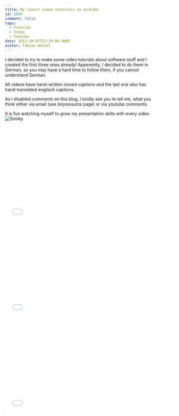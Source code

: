 ```yaml
---
title: My latest video tutorials on youtube
id: 2024
comment: false
tags:
  - Tutorial
  - Video
  - Youtube
date: 2013-10-07T22:29:00.000Z
author: Fabian Wetzel
---
```


I decided to try to make some video tutorials about software stuff and I created the first three ones already! Apperently, I decided to do them in German, so you may have a hard time to follow them, if you cannot understand German.

All videos have hand-written closed captions and the last one also has hand-translated englisch captions.

As I disabled comments on this blog, I kindly ask you to tell me, what you think either via email (see Impressums page) or via youtube comments.

It is fun watching myself to grow my presentation skills with every video ![Smiley](https://az275061.vo.msecnd.net/blogmedia/2013/10/wlEmoticon-smile.png)

<iframe height="315" src="//www.youtube.com/embed/ah9Hcp22whQ" frameborder="0" width="560" allowfullscreen></iframe>

<iframe height="315" src="//www.youtube.com/embed/DFUfuV7tJA4" frameborder="0" width="560" allowfullscreen></iframe>

<iframe height="315" src="//www.youtube.com/embed/WATZ39pfnVM" frameborder="0" width="560" allowfullscreen></iframe>
